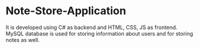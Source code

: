 # Note-Store-Application

It is developed using C# as backend and HTML, CSS, JS as frontend.
MySQL database is used for storing information about users and for storing notes as well.

